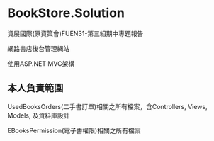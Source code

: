 # BookStore.Solution

資展國際(原資策會)FUEN31-第三組期中專題報告

網路書店後台管理網站

使用ASP.NET MVC架構


## 本人負責範圍

UsedBooksOrders(二手書訂單)相關之所有檔案，含Controllers, Views, Models, 及資料庫設計

EBooksPermission(電子書權限)相關之所有檔案
